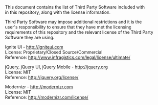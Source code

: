 This document contains the list of Third Party Software included with  
in this repository, along with the license information.  
  
Third Party Software may impose additional restrictions and it is the  
user's responsibility to ensure that they have met the licensing  
requirements of this repository and the relevant license of the Third Party  
Software they are using.  
  
Ignite UI - http://igniteui.com  
License: Proprietary/Closed Source/Commercial  
Reference: http://www.infragistics.com/legal/license/ultimate/   

jQuery, jQuery UI, jQuery Mobile - http://jquery.org  
License: MIT  
Reference: http://jquery.org/license/  

Modernizr - http://modernizr.com  
License: MIT  
Reference: http://modernizr.com/license/  
